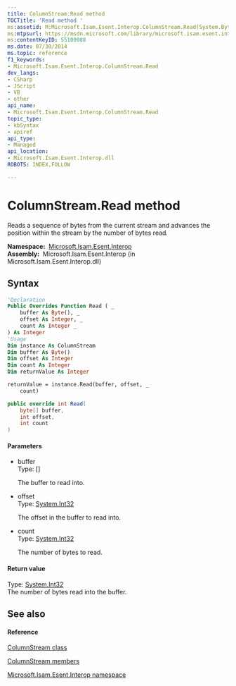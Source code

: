 ```yaml
---
title: ColumnStream.Read method 
TOCTitle: 'Read method '
ms:assetid: M:Microsoft.Isam.Esent.Interop.ColumnStream.Read(System.Byte[],System.Int32,System.Int32)
ms:mtpsurl: https://msdn.microsoft.com/library/microsoft.isam.esent.interop.columnstream.read(v=EXCHG.10)
ms:contentKeyID: 55100988
ms.date: 07/30/2014
ms.topic: reference
f1_keywords:
- Microsoft.Isam.Esent.Interop.ColumnStream.Read
dev_langs:
- CSharp
- JScript
- VB
- other
api_name: 
- Microsoft.Isam.Esent.Interop.ColumnStream.Read
topic_type: 
- kbSyntax
- apiref
api_type: 
- Managed
api_location: 
- Microsoft.Isam.Esent.Interop.dll
ROBOTS: INDEX,FOLLOW

---
```


# ColumnStream.Read method

Reads a sequence of bytes from the current stream and advances the position within the stream by the number of bytes read.

**Namespace:**  [Microsoft.Isam.Esent.Interop](hh596136\(v=exchg.10\).md)  
**Assembly:**  Microsoft.Isam.Esent.Interop (in Microsoft.Isam.Esent.Interop.dll)

## Syntax

``` vb
'Declaration
Public Overrides Function Read ( _
    buffer As Byte(), _
    offset As Integer, _
    count As Integer _
) As Integer
'Usage
Dim instance As ColumnStream
Dim buffer As Byte()
Dim offset As Integer
Dim count As Integer
Dim returnValue As Integer

returnValue = instance.Read(buffer, offset, _
    count)
```

``` csharp
public override int Read(
    byte[] buffer,
    int offset,
    int count
)
```

#### Parameters

  - buffer  
    Type: \[\]  
    
    The buffer to read into.

<!-- end list -->

  - offset  
    Type: [System.Int32](/dotnet/api/system.int32)  
    
    The offset in the buffer to read into.

<!-- end list -->

  - count  
    Type: [System.Int32](/dotnet/api/system.int32)  
    
    The number of bytes to read.

#### Return value

Type: [System.Int32](/dotnet/api/system.int32)  
The number of bytes read into the buffer.  

## See also

#### Reference

[ColumnStream class](dn334143\(v=exchg.10\).md)

[ColumnStream members](dn334190\(v=exchg.10\).md)

[Microsoft.Isam.Esent.Interop namespace](hh596136\(v=exchg.10\).md)